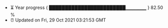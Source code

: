 - ⏳ Year progress { ████████████████████████▁▁▁▁▁▁ } 82.50 %
- ⏰ Updated on Fri, 29 Oct 2021 03:21:53 GMT

